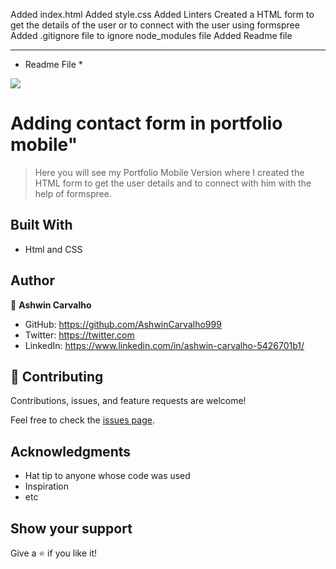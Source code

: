 Added index.html
Added style.css
Added Linters
Created a HTML form to get the details of the user or to connect with the user using formspree
Added .gitignore file to ignore node_modules file
Added Readme file

------------------------

* Readme File *

![](https://img.shields.io/badge/Microverse-blueviolet)

# Adding contact form in portfolio mobile"

> Here you will see my Portfolio Mobile Version where I created the HTML form to get the user details and to connect with him with the help of formspree.

## Built With

- Html and CSS

## Author

👤 **Ashwin Carvalho**

- GitHub: https://github.com/AshwinCarvalho999
- Twitter: https://twitter.com
- LinkedIn: https://www.linkedin.com/in/ashwin-carvalho-5426701b1/

## 🤝 Contributing

Contributions, issues, and feature requests are welcome!

Feel free to check the [issues page](../../issues/).

## Acknowledgments

- Hat tip to anyone whose code was used
- Inspiration
- etc

## Show your support

Give a ⭐️ if you like it!
